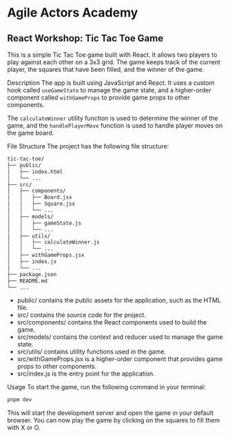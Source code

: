 # Agile Actors Academy

## React Workshop: Tic Tac Toe Game

This is a simple Tic Tac Toe game built with React. It allows two players to play against each other on a 3x3 grid. The game keeps track of the current player, the squares that have been filled, and the winner of the game.

Description
The app is built using JavaScript and React.
It uses a custom hook called `useGameState` to manage the game state, and a higher-order component called `withGameProps` to provide game props to other components.

The `calculateWinner` utility function is used to determine the winner of the game, and the `handlePlayerMove` function is used to handle player moves on the game board.

File Structure
The project has the following file structure:

```bash
tic-tac-toe/
├── public/
│   ├── index.html
│   └── ...
├── src/
│   ├── components/
│   │   ├── Board.jsx
│   │   ├── Square.jsx
│   │   └── ...
│   ├── models/
│   │   ├── gameState.js
│   │   └── ...
│   ├── utils/
│   │   ├── calculateWinner.js
│   │   └── ...
│   ├── withGameProps.jsx
│   ├── index.js
│   └── ...
├── package.json
├── README.md
└── ...
```

- public/ contains the public assets for the application, such as the HTML file.
- src/ contains the source code for the project.
- src/components/ contains the React components used to build the game.
- src/models/ contains the context and reducer used to manage the game state.
- src/utils/ contains utility functions used in the game.
- src/withGameProps.jsx is a higher-order component that provides game props to other components.
- src/index.js is the entry point for the application.

Usage
To start the game, run the following command in your terminal:

```bash
pnpm dev
```

This will start the development server and open the game in your default browser. You can now play the game by clicking on the squares to fill them with X or O.
